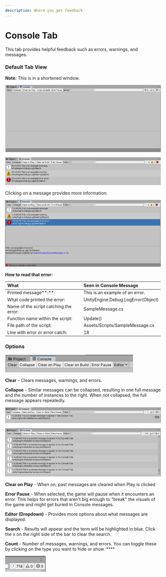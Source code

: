 ```yaml
---
description: Where you get feedback
---
```


# Console Tab

This tab provides helpful feedback such as errors, warnings, and messages.

### Default Tab View

**Note:** This is in a shortened window.

![A clear console](../../.gitbook/assets/image%20%2863%29.png)

![Console showing how each type of console message or &quot;log&quot; appears.](../../.gitbook/assets/image%20%2882%29.png)

Clicking on a message provides more information:

![Console with detailed information](../../.gitbook/assets/image%20%28127%29.png)

**How to read that error:**

| What | Seen in Console Message |
| :--- | :--- |
| Printed message**:** | This is an example of an error. |
| What code printed the error: | UnityEngine.Debug.LogError\(Object\) |
| Name of the script catching the error: | SampleMessage.cs |
| Function name within the script:  | Update\(\) |
| File path of the script: | Assets/Scripts/SampleMessage.cs |
| Line with error or error catch: | 18 |

### Options

![](../../.gitbook/assets/image%20%28128%29.png)

**Clear** - Clears messages, warnings, and errors.

**Collapse** - Similar messages can be collapsed, resulting in one full message and the number of instances to the right. When not collapsed, the full message appears repeatedly.

![Collapse is turned on](../../.gitbook/assets/image%20%28133%29.png)

![Collapse is turned off](../../.gitbook/assets/image%20%2836%29.png)

**Clear on Play** - When on, past messages are cleared when Play is clicked

**Error Pause** - When selected, the game will pause when it encounters an error. This helps for errors that aren't big enough to "break" the visuals of the game and might get buried in Console messages.

**Editor \(Dropdown\)** - Provides more options about what messages are displayed.

**Search** - Results will appear and the term will be highlighted in blue. Click the x on the right side of the bar to clear the search.

**Count** - Number of messages, warnings, and errors. You can toggle these by clicking on the type you want to hide or show. ****

![](../../.gitbook/assets/image%20%2861%29.png)

